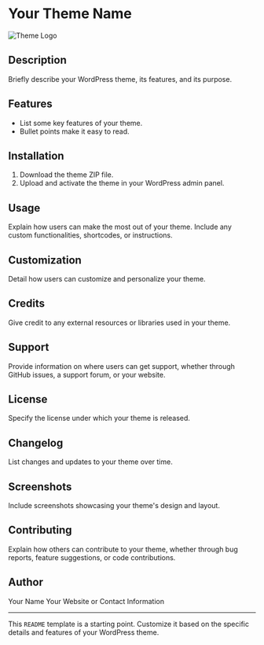 # Your Theme Name

![Theme Logo](link-to-your-logo.png)

## Description

Briefly describe your WordPress theme, its features, and its purpose.

## Features

- List some key features of your theme.
- Bullet points make it easy to read.

## Installation

1. Download the theme ZIP file.
2. Upload and activate the theme in your WordPress admin panel.

## Usage

Explain how users can make the most out of your theme. Include any custom functionalities, shortcodes, or instructions.

## Customization

Detail how users can customize and personalize your theme.

## Credits

Give credit to any external resources or libraries used in your theme.

## Support

Provide information on where users can get support, whether through GitHub issues, a support forum, or your website.

## License

Specify the license under which your theme is released.

## Changelog

List changes and updates to your theme over time.

## Screenshots

Include screenshots showcasing your theme's design and layout.

## Contributing

Explain how others can contribute to your theme, whether through bug reports, feature suggestions, or code contributions.

## Author

Your Name
Your Website or Contact Information

---

This `README` template is a starting point. Customize it based on the specific details and features of your WordPress theme.

